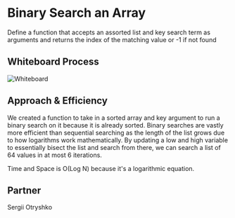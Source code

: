 # Binary Search an Array
Define a function that accepts an assorted list and key search term as arguments and returns the
index of the matching value or -1 if not found

## Whiteboard Process
![Whiteboard](https://raw.githubusercontent.com/Terransky/data-structures-and-algorithms1/array-binary-search/python/code_challenges/array-binary-search/binary_search.png)

## Approach & Efficiency
We created a function to take in a sorted array and key argument to run a binary search on it because
it is already sorted. Binary searches are vastly more efficient than sequential searching as the
length of the list grows due to how logarithms work mathematically. By updating a low and high
variable to essentially bisect the list and search from there, we can search a list of 64 values
in at most 6 iterations.

Time and Space is O(Log N) because it's a logarithmic equation.

## Partner
Sergii Otryshko
